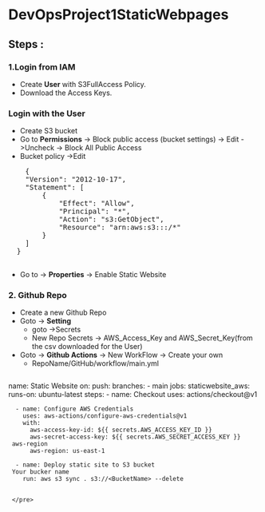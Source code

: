 # DevOpsProject1StaticWebpages
## Steps :
### 1.Login from IAM
* Create **User** with S3FullAccess Policy.
* Download the Access Keys.

### Login with the User
* Create S3 bucket
* Go to **Permissions** -> Block public access (bucket settings) -> Edit ->Uncheck -> Block All Public Access
* Bucket policy ->Edit
<pre>
    {
    "Version": "2012-10-17",
    "Statement": [
        {
            "Effect": "Allow",
            "Principal": "*",
            "Action": "s3:GetObject",
            "Resource": "arn:aws:s3:::<Bucket Name>/*"
        }
    ]
  }
  </pre>
  * Go to -> **Properties** -> Enable Static Website
  
  ### 2. Github Repo
  * Create a new Github Repo
  * Goto -> **Setting**
    * goto ->Secrets
    * New Repo Secrets -> AWS_Access_Key and AWS_Secret_Key(from the csv downloaded for the User)
  * Goto -> **Github Actions** -> New WorkFlow -> Create your own
    * RepoName/GitHub/workflow/main.yml 
    <pre>
  name: Static Website
    on:
        push:
    branches:
      - main
    jobs:
        staticwebsite_aws:
        runs-on: ubuntu-latest
    steps:
      - name: Checkout
        uses: actions/checkout@v1

      - name: Configure AWS Credentials
        uses: aws-actions/configure-aws-credentials@v1
        with:
          aws-access-key-id: ${{ secrets.AWS_ACCESS_KEY_ID }}
          aws-secret-access-key: ${{ secrets.AWS_SECRET_ACCESS_KEY }}
     aws-region
          aws-region: us-east-1

      - name: Deploy static site to S3 bucket
     Your bucker name
        run: aws s3 sync . s3://<BucketName> --delete
        
        
     </pre>
  
  
  

    
